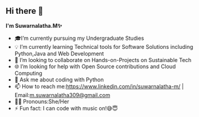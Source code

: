  ## Hi there 👋


**I'm Suwarnalatha.M✨**


- 🎓I’m currently pursuing my Undergraduate Studies
- 💡 I’m currently learning Technical tools for Software Solutions including Python,Java and Web Development
- 🤝 I’m looking to collaborate on Hands-on-Projects on Sustainable Tech
- 🌐 I’m looking for help with Open Source contributions and Cloud Computing
- 💬 Ask me about coding with Python
- 📫 How to reach me:https://www.linkedin.com/in/suwarnalatha-m/ | Email:m.suwarnalatha309@gmail.com
- 👩‍💻 Pronouns:She/Her
- ⚡ Fun fact: I can code with music on!😅😇

